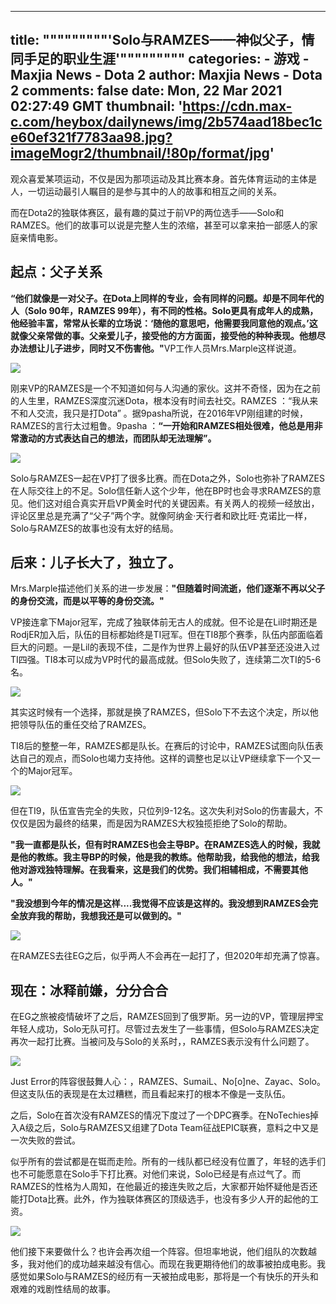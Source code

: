 
---
title: """""""""'Solo与RAMZES——神似父子，情同手足的职业生涯'"""""""""
categories: 
    - 游戏
    - Maxjia News - Dota 2
author: Maxjia News - Dota 2
comments: false
date: Mon, 22 Mar 2021 02:27:49 GMT
thumbnail: 'https://cdn.max-c.com/heybox/dailynews/img/2b574aad18bec1ce60ef321f7783aa98.jpg?imageMogr2/thumbnail/!80p/format/jpg'
---

<div>   
<p>观众喜爱某项运动，不仅是因为那项运动及其比赛本身。首先体育运动的主体是人，一切运动最引人瞩目的是参与其中的人的故事和相互之间的关系。 </p><p>而在Dota2的独联体赛区，最有趣的莫过于前VP的两位选手——Solo和RAMZES。他们的故事可以说是完整人生的浓缩，甚至可以拿来拍一部感人的家庭亲情电影。</p><h2>起点：父子关系</h2><p><b>“他们就像是一对父子。在Dota上同样的专业，会有同样的问题。却是不同年代的人（Solo 90年，RAMZES 99年），有不同的性格。Solo更具有成年人的成熟，他经验丰富，常常从长辈的立场说：‘随他的意思吧，他需要我同意他的观点。’这就像父亲常做的事。父亲爱儿子，接受他的方方面面，接受他的种种表现。他想尽办法想让儿子进步，同时又不伤害他。"</b>VP工作人员Mrs.Marple这样说道。</p><p></p><div class="image-box"><img src="https://cdn.max-c.com/heybox/dailynews/img/2b574aad18bec1ce60ef321f7783aa98.jpg?imageMogr2/thumbnail/!80p/format/jpg" referrerpolicy="no-referrer"></div><p></p><p>刚来VP的RAMZES是一个不知道如何与人沟通的家伙。这并不奇怪，因为在之前的人生里，RAMZES深度沉迷Dota，根本没有时间去社交。RAMZES ：“我从来不和人交流，我只是打Dota” 。据9pasha所说，在2016年VP刚组建的时候，RAMZES的言行太过粗鲁。9pasha ：<b>“一开始和RAMZES相处很难，他总是用非常激动的方式表达自己的想法，而团队却无法理解”。</b></p><p></p><div class="image-box"><img src="https://cdn.max-c.com/heybox/dailynews/img/7b1a2ff026eebeea7ac9769c20dc1a82.png?imageMogr2/thumbnail/!80p/format/jpg" referrerpolicy="no-referrer"></div><p></p><p>Solo与RAMZES一起在VP打了很多比赛。而在Dota之外，Solo也弥补了RAMZES在人际交往上的不足。Solo信任新人这个少年，他在BP时也会寻求RAMZES的意见。他们这对组合真实开启VP黄金时代的关键因素。有关两人的视频一经放出，评论区里总是充满了“父子”两个字。就像阿纳金·天行者和欧比旺·克诺比一样，Solo与RAMZES的故事也没有太好的结局。</p><h2>后来：儿子长大了，独立了。</h2><p>Mrs.Marple描述他们关系的进一步发展：<b>"但随着时间流逝，他们逐渐不再以父子的身份交流，而是以平等的身份交流。"</b></p><p>VP接连拿下Major冠军，完成了独联体前无古人的成就。但不论是在Lil时期还是RodjER加入后，队伍的目标都始终是TI冠军。但在TI8那个赛季，队伍内部面临着巨大的问题。一是Lil的表现不佳，二是作为世界上最好的队伍VP甚至还没进入过TI四强。TI8本可以成为VP时代的最高成就。但Solo失败了，连续第二次TI的5-6名。</p><p></p><div class="image-box"><img src="https://cdn.max-c.com/heybox/dailynews/img/6e7677577a4557152a8c00b91514b98b.jpg?imageMogr2/thumbnail/!80p/format/jpg" referrerpolicy="no-referrer"></div><p></p><p>其实这时候有一个选择，那就是换了RAMZES，但Solo下不去这个决定，所以他把领导队伍的重任交给了RAMZES。 </p><p>TI8后的整整一年，RAMZES都是队长。在赛后的讨论中，RAMZES试图向队伍表达自己的观点，而Solo也竭力支持他。这样的调整也足以让VP继续拿下一个又一个的Major冠军。 </p><p></p><div class="image-box"><img src="https://cdn.max-c.com/heybox/dailynews/img/c55482efae22dd5bb9a6f593f18f1194.jpg?imageMogr2/thumbnail/!80p/format/jpg" referrerpolicy="no-referrer"></div><p></p><p>但在TI9，队伍宣告完全的失败，只位列9-12名。这次失利对Solo的伤害最大，不仅仅是因为最终的结果，而是因为RAMZES大权独揽拒绝了Solo的帮助。 </p><p><b>"我一直都是队长，但有时RAMZES也会主导BP。在RAMZES选人的时候，我就是他的教练。我主导BP的时候，他是我的教练。他帮助我，给我他的想法，给我他对游戏独特理解。在我看来，这是我们的优势。我们相辅相成，不需要其他人。" </b></p><p><b>"我没想到今年的情况是这样....我觉得不应该是这样的。我没想到RAMZES会完全放弃我的帮助，我想我还是可以做到的。"</b> </p><p></p><div class="image-box"><img src="https://cdn.max-c.com/heybox/dailynews/img/186ce5bb43970c2119fabff4b1845e48.png?imageMogr2/thumbnail/!80p/format/jpg" referrerpolicy="no-referrer"></div><p></p><p>在RAMZES去往EG之后，似乎两人不会再在一起打了，但2020年却充满了惊喜。 </p><h2>现在：冰释前嫌，分分合合</h2><p>在EG之旅被疫情破坏了之后，RAMZES回到了俄罗斯。另一边的VP，管理层押宝年轻人成功，Solo无队可打。尽管过去发生了一些事情，但Solo与RAMZES决定再次一起打比赛。当被问及与Solo的关系时，，RAMZES表示没有什么问题了。 </p><p></p><div class="image-box"><img src="https://cdn.max-c.com/heybox/dailynews/img/fb78528a85f3a41b9d84d75a09112f80.jpg?imageMogr2/thumbnail/!80p/format/jpg" referrerpolicy="no-referrer"></div><p></p><p>Just Error的阵容很鼓舞人心：，RAMZES、SumaiL、No[o]ne、Zayac、Solo。但这支队伍的表现是在太过糟糕，而且看起来打的根本不像是一支队伍。 </p><p>之后，Solo在首次没有RAMZES的情况下度过了一个DPC赛季。在NoTechies掉入A级之后，Solo与RAMZES又组建了Dota Team征战EPIC联赛，意料之中又是一次失败的尝试。 </p><p>似乎所有的尝试都是在铤而走险。所有的一线队都已经没有位置了，年轻的选手们也不可能愿意在Solo手下打比赛。对他们来说，Solo已经是有点过气了。而RAMZES的性格为人周知，在他最近的接连失败之后，大家都开始怀疑他是否还能打Dota比赛。此外，作为独联体赛区的顶级选手，也没有多少人开的起他的工资。 </p><p></p><div class="image-box"><img src="https://cdn.max-c.com/heybox/dailynews/img/21ed4e0dda12bc66e3333be0a1eb5f95.jpg?imageMogr2/thumbnail/!80p/format/jpg" referrerpolicy="no-referrer"></div><p></p><p>他们接下来要做什么？也许会再次组一个阵容。但坦率地说，他们组队的次数越多，我对他们的成功越来越没有信心。而现在我更期待他们的故事被拍成电影。我感觉如果Solo与RAMZES的经历有一天被拍成电影，那将是一个有快乐的开头和艰难的戏剧性结局的故事。 </p>
  
</div>
            